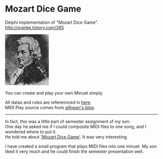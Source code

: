 # Mozart Dice Game

Delphi implementation of "Mozart Dice Game".  
http://oranke.tistory.com/265

![Mozart](./Image/mozart.jpg)


You can create and play your own Minuet simply.  


All datas and rules are referennced in [here](http://sunsite.univie.ac.at/Mozart/dice/).  
MIDI Play source comes from [silhwan's blog](http://blog.naver.com/silhwan5125/100181331126).


---

In fact, this was a little part of semester assignment of my son.  
One day he asked me if I could composite MIDI files to one song, and I wondered where to put it.  
He told me about ['Mozart Dice Game'](http://sunsite.univie.ac.at/Mozart/dice/). It was very interesting.

I have created a small program that plays MIDI files into one minuet. My son liked it very much and he could finish the semester presentation well.
